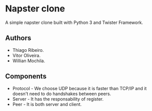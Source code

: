 # Napster clone

A simple napster clone built with Python 3 and Twister Framework.

## Authors

- Thiago Ribeiro.
- Vitor Oliveira.
- Willian Mochila.

## Components

- Protocol - We choose UDP because it is faster than TCP/IP and it doesn't need to do handshakes between peers.
- Server - It has the responsability of register.
- Peer - It is both server and client.
